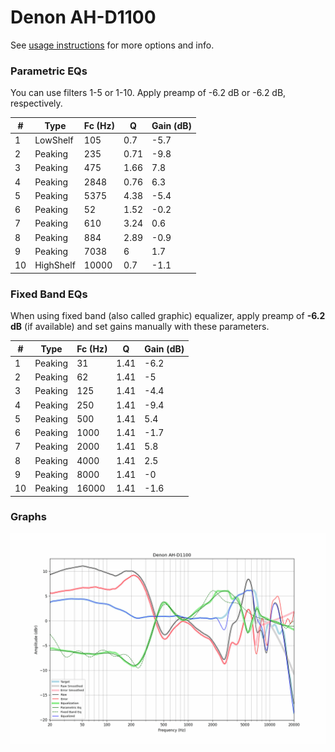 # Denon AH-D1100
See [usage instructions](https://github.com/jaakkopasanen/AutoEq#usage) for more options and info.

### Parametric EQs
You can use filters 1-5 or 1-10. Apply preamp of -6.2 dB or -6.2 dB, respectively.

|   # | Type      |   Fc (Hz) |    Q |   Gain (dB) |
|-----|-----------|-----------|------|-------------|
|   1 | LowShelf  |       105 | 0.7  |        -5.7 |
|   2 | Peaking   |       235 | 0.71 |        -9.8 |
|   3 | Peaking   |       475 | 1.66 |         7.8 |
|   4 | Peaking   |      2848 | 0.76 |         6.3 |
|   5 | Peaking   |      5375 | 4.38 |        -5.4 |
|   6 | Peaking   |        52 | 1.52 |        -0.2 |
|   7 | Peaking   |       610 | 3.24 |         0.6 |
|   8 | Peaking   |       884 | 2.89 |        -0.9 |
|   9 | Peaking   |      7038 | 6    |         1.7 |
|  10 | HighShelf |     10000 | 0.7  |        -1.1 |

### Fixed Band EQs
When using fixed band (also called graphic) equalizer, apply preamp of **-6.2 dB** (if available) and set gains manually with these parameters.

|   # | Type    |   Fc (Hz) |    Q |   Gain (dB) |
|-----|---------|-----------|------|-------------|
|   1 | Peaking |        31 | 1.41 |        -6.2 |
|   2 | Peaking |        62 | 1.41 |        -5   |
|   3 | Peaking |       125 | 1.41 |        -4.4 |
|   4 | Peaking |       250 | 1.41 |        -9.4 |
|   5 | Peaking |       500 | 1.41 |         5.4 |
|   6 | Peaking |      1000 | 1.41 |        -1.7 |
|   7 | Peaking |      2000 | 1.41 |         5.8 |
|   8 | Peaking |      4000 | 1.41 |         2.5 |
|   9 | Peaking |      8000 | 1.41 |        -0   |
|  10 | Peaking |     16000 | 1.41 |        -1.6 |

### Graphs
![](./Denon%20AH-D1100.png)

